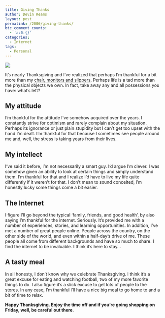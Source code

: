 ```yaml
---
title: Giving Thanks
author: Devin Reams
layout: post
permalink: /2006/giving-thanks/
btc_comment_counts:
  - 'a:0:{}'
categories:
  - Internet
tags:
  - Personal
---
```

<img src="http://devinreams.com/wp-content/uploads/2006/11/turkey.jpg" align="center" />

It&#8217;s nearly Thanksgiving and I&#8217;ve realized that perhaps I&#8217;m thankful for a bit more than my [chair, monitors and slippers][1]. Perhaps life is a tad more than the physical objects we own. In fact, take away any and all possessions you have: what&#8217;s left?

<!--more-->

## My attitude

I&#8217;m thankful for the attitude I&#8217;ve somehow acquired over the years. I constantly strive for optimism and rarely complain about my situation. Perhaps its ignorance or just plain stupidity but I can&#8217;t get too upset with the hand I&#8217;m dealt. I&#8217;m thankful for that because I sometimes see people around me and, well, the stress is taking years from their lives.

## My intellect

I&#8217;ve said it before, I&#8217;m not necessarily a smart guy. I&#8217;d argue I&#8217;m clever. I was somehow given an ability to look at certain things and simply understand them. I&#8217;m thankful for that and I realize I&#8217;d have to live my life quite differently if it weren&#8217;t for that. I don&#8217;t mean to sound conceited, I&#8217;m honestly lucky some things come a bit easier.

## The Internet

I figure I&#8217;ll go beyond the typical &#8216;family, friends, and good health&#8217;, by also saying I&#8217;m thankful for the internet. Seriously. It&#8217;s provided me with a number of experiences, stories, and learning opportunities. In addition, I&#8217;ve met a number of great people online. People across the country, on the other side of the world, and even within a half-day&#8217;s drive of me. These people all come from different backgrounds and have so much to share. I find the internet to be invaluable. I think it&#8217;s here to stay&#8230;

## A tasty meal

In all honesty, I don&#8217;t know why we celebrate Thanksgiving. I think it&#8217;s a great excuse for eating and watching football, two of my more favorite things to do. I also figure it&#8217;s a slick excuse to get lots of people to the stores. In any case, I&#8217;m thankful I&#8217;ll have a nice big meal to go home to and a bit of time to relax.

**Happy Thanksgiving. Enjoy the time off and if you&#8217;re going shopping on Friday, well, be careful out there.**

 [1]: http://devinreams.com/2006/11/20/being-thankful/